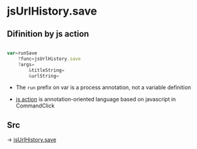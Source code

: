 # jsUrlHistory.save

## Difinition by js action

```js.js

var=runSave
	?func=jsUrlHistory.save
	?args=
		&titleString=
		&urlString=
```

- The `run` prefix on var is a process annotation, not a variable definition

- [js action](#) is annotation-oriented language based on javascript in CommandClick

## Src

-> [jsUrlHistory.save](https://github.com/puutaro/CommandClick/blob/master/app/src/main/java/com/puutaro/commandclick/fragment_lib/terminal_fragment/js_interface/system/JsUrlHistory.kt#L19)


